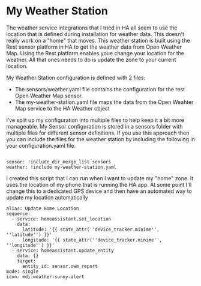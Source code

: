 # **My Weather Station**

The weather service integrations that I tried in HA all seem to use the location that is defined during installation for weather data. This doesn't really work on a "home" that moves. This weather station is built using the Rest sensor platform in HA to get the weather data from Open Weather Map. Using the Rest platform enables youe change your location for the weather. All that ones needs to do is update the zone to your current location.

My Weather Station configuration is defined with 2 files:
- The sensors/weather.yaml file contains the configuration for the rest Open Weather Map sensor.
- The my-weather-station.yaml file maps the data from the Open Weahter Map service to the HA Weather object

I’ve split up my configuration into multiple files to help keep it a bit more manageable. My Sensor configuration is stored in a sensors folder with multiple files for different sensor definitions. If you use this approach then you can include the files for the weather station by including the following in your configuration.yaml file.
```

sensor: !include_dir_merge_list sensors
weather: !include my-weather-station.yaml

```

I created this script that I can run when I want to update my "home" zone. It uses the location of my phone that is running the HA app. At some point I'll change this to a dedicated GPS device and then have an automated way to update my location automatically

```
alias: Update Home Location
sequence:
  - service: homeassistant.set_location
    data:
      latitude: '{{ state_attr(''device_tracker.minime'', ''latitude'') }}'
      longitude: '{{ state_attr(''device_tracker.minime'', ''longitude'') }}'
  - service: homeassistant.update_entity
    data: {}
    target:
      entity_id: sensor.owm_report
mode: single
icon: mdi:weather-sunny-alert
```
